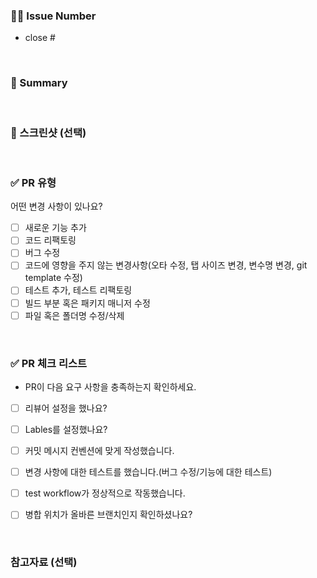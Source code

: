 <!-- PR 제목 예시
#Isuue Number: 변경점 혹은 기능에 대한 한줄 설명
ex) #17 feat: pull request template 작성
-->

### ⛓️‍💥 Issue Number
<!---- 목적 -->
<!---- Resolves: #(Isuue Number) -->
- close #

  <br/>

### 🔎 Summary
<!---- 변경된 내용에 대해 자세히 설명해주세요. -->

  <br/>

### 📸 스크린샷 (선택)

<!---- 이해를 도울 수 있는 사진을 첨부해주세요 
없는 경우 `### 📸 스크린샷 (선택)`을 지워주세요.
-->

  <br/>

### ✅ PR 유형
어떤 변경 사항이 있나요?

- [ ] 새로운 기능 추가
- [ ] 코드 리팩토링
- [ ] 버그 수정
- [ ] 코드에 영향을 주지 않는 변경사항(오타 수정, 탭 사이즈 변경, 변수명 변경, git template 수정)
- [ ] 테스트 추가, 테스트 리팩토링
- [ ] 빌드 부분 혹은 패키지 매니저 수정
- [ ] 파일 혹은 폴더명 수정/삭제
 
<br/>

### ✅ PR 체크 리스트
- PR이 다음 요구 사항을 충족하는지 확인하세요.
- [ ] 리뷰어 설정을 했나요?
- [ ] Lables를 설정했나요?
- [ ] 커밋 메시지 컨벤션에 맞게 작성했습니다.
- [ ] 변경 사항에 대한 테스트를 했습니다.(버그 수정/기능에 대한 테스트)
- [ ] test workflow가 정상적으로 작동했습니다.
- [ ] 병합 위치가 올바른 브랜치인지 확인하셨나요?

  <br/>

### 참고자료 (선택)
<!---- 참고할 자료(블로그, 유튜브 등)가 있다면 작성해주세요. 
없는 경우 `### 참고자료 (선택)`를 지워주세요.
-->